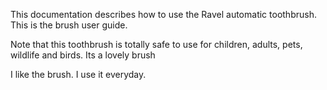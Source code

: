This documentation describes how to use the Ravel automatic
toothbrush. This is the brush user guide. 

Note that this toothbrush is totally safe to use for children,
adults, pets, wildlife and birds. Its a lovely brush

I like the brush. I use it everyday.
